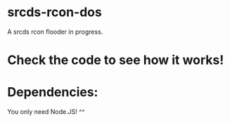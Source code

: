 # srcds-rcon-dos
A srcds rcon flooder in progress.

# Check the code to see how it works!
# Dependencies:
You only need Node.JS! ^^
